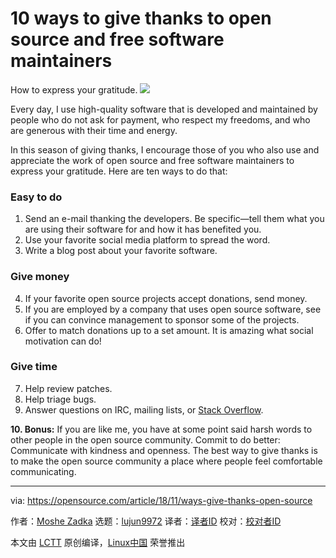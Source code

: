 [^#]: collector: (lujun9972)
[^#]: translator: ( )
[^#]: reviewer: ( )
[^#]: publisher: ( )
[^#]: subject: (10 ways to give thanks to open source and free software maintainers)
[^#]: via: (https://opensource.com/article/18/11/ways-give-thanks-open-source)
[^#]: author: (Moshe Zadka https://opensource.com/users/moshez)
[^#]: url: ( )

10 ways to give thanks to open source and free software maintainers
====== 
How to express your gratitude.
![](https://opensource.com/users/moshez)

Every day, I use high-quality software that is developed and maintained by people who do not ask for payment, who respect my freedoms, and who are generous with their time and energy.

In this season of giving thanks, I encourage those of you who also use and appreciate the work of open source and free software maintainers to express your gratitude. Here are ten ways to do that:

### Easy to do

  1. Send an e-mail thanking the developers. Be specific—tell them what you are using their software for and how it has benefited you.
  2. Use your favorite social media platform to spread the word.
  3. Write a blog post about your favorite software.



### Give money

  4. If your favorite open source projects accept donations, send money.
  5. If you are employed by a company that uses open source software, see if you can convince management to sponsor some of the projects.
  6. Offer to match donations up to a set amount. It is amazing what social motivation can do!



### Give time

  7. Help review patches.
  8. Help triage bugs.
  9. Answer questions on IRC, mailing lists, or [Stack Overflow][1].



**10. Bonus:** If you are like me, you have at some point said harsh words to other people in the open source community. Commit to do better: Communicate with kindness and openness. The best way to give thanks is to make the open source community a place where people feel comfortable communicating.

--------------------------------------------------------------------------------

via: https://opensource.com/article/18/11/ways-give-thanks-open-source

作者：[Moshe Zadka][a]
选题：[lujun9972][b]
译者：[译者ID](https://github.com/译者ID)
校对：[校对者ID](https://github.com/校对者ID)

本文由 [LCTT](https://github.com/LCTT/TranslateProject) 原创编译，[Linux中国](https://linux.cn/) 荣誉推出

[a]: https://opensource.com/users/moshez
[b]: https://github.com/lujun9972
[1]: https://meta.stackoverflow.com/
